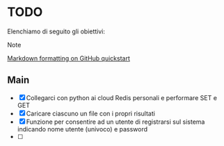 # TODO 
Elenchiamo di seguito gli obiettivi: 
> [!NOTE] 
> [Markdown formatting on GitHub quickstart](https://docs.github.com/en/get-started/writing-on-github/getting-started-with-writing-and-formatting-on-github/basic-writing-and-formatting-syntax)

## Main
- [x] Collegarci con python ai cloud Redis personali e performare SET e GET
- [x] Caricare ciascuno un file con i propri risultati
- [x] Funzione per consentire ad un utente di registrarsi sul sistema indicando nome utente (univoco) e password
- [ ] 

